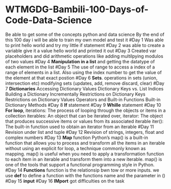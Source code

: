 # WTMGDG-Bambili-100-Days-of-Code-Data-Science
Be able to get some of the concepts python and data science
By the end of this 100 day i will be able to train my own model and test it
#Day 1
Was able to print hello world and try my little if statement
#Day 2
was able to create a variable give it a value hello world and printed it out
#Day 3
Created var placeholders and did arithmetic operations like adding multilpying modulos of two values
#Day 4
**Manipulation in a list** and getting the datatype of each element in the list
#Day 5 
The use of range to access a index of a range of elements in a list. Also using the index number to get the value of the element at that exact postion
#Day 6 
**Sets**. operations in sets (union, intersection etc) modifying sets (updates, add, remove discard, clear)
#Day 7 
**Dictionaries** Accessing Dictionary Values Dictionary Keys vs. List Indices Building a Dictionary Incrementally Restrictions on Dictionary Keys Restrictions on Dictionary Values Operators and Built-in Functions Built-in Dictionary Methods
#Day 8
**If** statement
#Day 9
**Whille** statement
#Day 10
**For loop**, iterations: The process of looping through the objects or items in a collection iterables: An object that can be iterated over, iterator: The object that produces successive items or values from its associated iterable iter(): The built-in function used to obtain an iterator from an iterable
#Day 11
Revision under list and tuple
#Day 12 
Revision of strings, integers, float and complex numbers
#Day 13
**Map** function Python’s map() is a built-in function that allows you to process and transform all the items in an iterable without using an explicit for loop, a technique commonly known as mapping. map() is useful when you need to apply a transformation function to each item in an iterable and transform them into a new iterable. map() is one of the tools that support a functional programming style in Python.
#Day 14 
**Functions** function is the relationsip bwn tow or more inputs. we use **def** to define a function with the functions name and the parameter in ()
#Day 15
**input**
#Day 16
**IMport** got difficulties on the task
